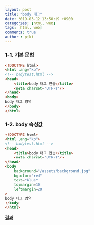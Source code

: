 ```yaml
---
layout: post
title: "body 태그"
date: 2019-03-12 13:50:19 +0900
categories: [html, web]
tags: [html, web]
comments: true
author : piki
---
```

### 1-1. 기본 문법
```html
<!DOCTYPE html>
<html lang="ko">
<!-- bodytest.html --> 
<head>
    <title>body 태그 연습</title>
    <meta charset="UTF-8"/>
</head>
<body>
body 태그 영역
</body>
</html>
```

### 1-2. body 속성값
```html
<!DOCTYPE html>
<html lang="ko">
<!-- bodytest.html --> 
<head>
    <title>body 태그 연습</title>
    <meta charset="UTF-8"/>
</head>
<body 
    background="/assets/background.jpg"
    bgcolor="red"
    text="blue"
    topmargin=10
    leftmargin=20
>
body 태그 영역
</body>
</html>
```
**[결과](/assets/sample/html/bodytest.html)**